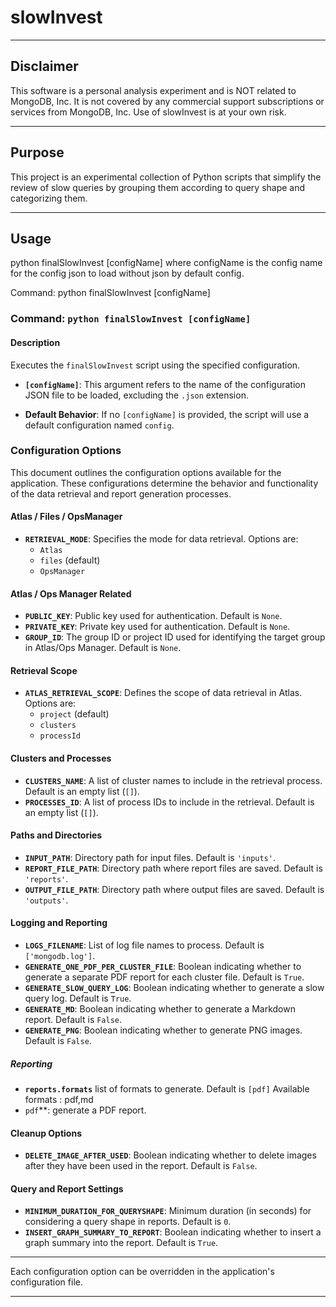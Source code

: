 # slowInvest


-----------------------------
## Disclaimer
This software is a personal analysis experiment and is NOT related to MongoDB, Inc. It is not covered by any commercial support subscriptions or services from MongoDB, Inc. Use of slowInvest is at your own risk.

-----------------------------
## Purpose
This project is an experimental collection of Python scripts that simplify the review of slow queries by grouping them according to query shape and categorizing them.

-----------------------------
## Usage

python finalSlowInvest [configName]
where configName is the config name for the config json to load without json by default config.

Command: python finalSlowInvest [configName]

### Command: `python finalSlowInvest [configName]`

#### Description

Executes the `finalSlowInvest` script using the specified configuration.

- **`[configName]`**: This argument refers to the name of the configuration JSON file to be loaded, excluding the `.json` extension.

- **Default Behavior**: If no `[configName]` is provided, the script will use a default configuration named `config`.

### Configuration Options

This document outlines the configuration options available for the application.
These configurations determine the behavior and functionality of the data retrieval and report generation processes.

#### Atlas / Files / OpsManager

- **`RETRIEVAL_MODE`**: Specifies the mode for data retrieval. Options are:
    - `Atlas`
    - `files` (default)
    - `OpsManager`

#### Atlas / Ops Manager Related

- **`PUBLIC_KEY`**: Public key used for authentication. Default is `None`.
- **`PRIVATE_KEY`**: Private key used for authentication. Default is `None`.
- **`GROUP_ID`**: The group ID or project ID used for identifying the target group in Atlas/Ops Manager. Default is `None`.

#### Retrieval Scope

- **`ATLAS_RETRIEVAL_SCOPE`**: Defines the scope of data retrieval in Atlas. Options are:
    - `project` (default)
    - `clusters`
    - `processId`

#### Clusters and Processes

- **`CLUSTERS_NAME`**: A list of cluster names to include in the retrieval process. Default is an empty list (`[]`).
- **`PROCESSES_ID`**: A list of process IDs to include in the retrieval. Default is an empty list (`[]`).

#### Paths and Directories

- **`INPUT_PATH`**: Directory path for input files. Default is `'inputs'`.
- **`REPORT_FILE_PATH`**: Directory path where report files are saved. Default is `'reports'`.
- **`OUTPUT_FILE_PATH`**: Directory path where output files are saved. Default is `'outputs'`.

#### Logging and Reporting

- **`LOGS_FILENAME`**: List of log file names to process. Default is `['mongodb.log']`.
- **`GENERATE_ONE_PDF_PER_CLUSTER_FILE`**: Boolean indicating whether to generate a separate PDF report for each cluster file. Default is `True`.
- **`GENERATE_SLOW_QUERY_LOG`**: Boolean indicating whether to generate a slow query log. Default is `True`.
- **`GENERATE_MD`**: Boolean indicating whether to generate a Markdown report. Default is `False`.
- **`GENERATE_PNG`**: Boolean indicating whether to generate PNG images. Default is `False`.

##### Reporting
- **`reports.formats`** list of formats to generate. Default is `[pdf]`
  Available formats : pdf,md
- `pdf`**: generate a PDF report.

#### Cleanup Options

- **`DELETE_IMAGE_AFTER_USED`**: Boolean indicating whether to delete images after they have been used in the report. Default is `False`.

#### Query and Report Settings

- **`MINIMUM_DURATION_FOR_QUERYSHAPE`**: Minimum duration (in seconds) for considering a query shape in reports. Default is `0`.
- **`INSERT_GRAPH_SUMMARY_TO_REPORT`**: Boolean indicating whether to insert a graph summary into the report. Default is `True`.

---

Each configuration option can be overridden in the application's configuration file.

-----------------------------